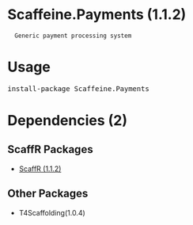 ﻿Scaffeine.Payments (1.1.2)
======

      Generic payment processing system
    
Usage
======
<pre>install-package Scaffeine.Payments</pre>
Dependencies (2)
=====

ScaffR Packages
------
* [ScaffR (1.1.2)](https://github.com/wcpro/ScaffR/tree/master/src/ScaffR)

Other Packages
------
* T4Scaffolding(1.0.4)
